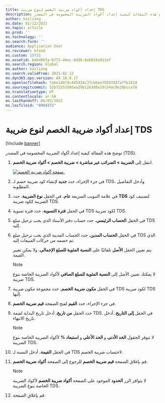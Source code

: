 ```yaml
---
title: إعداد أكواد ضريبة الخصم لنوع ضريبة TDS
description: توضح هذه المقالة كيفية إعداد أكواد الضريبة المخصومة في المصدر (TDS).
author: kailiang
ms.date: 02/12/2021
ms.topic: article
ms.prod: ''
ms.technology: ''
ms.search.form: ''
audience: Application User
ms.reviewer: kfend
ms.custom: 15721
ms.assetid: b4b406fa-b772-44ec-8dd8-8eb818a921ef
ms.search.region: Global
ms.author: kailiang
ms.search.validFrom: 2021-02-12
ms.dyn365.ops.version: AX 10.0.17
ms.openlocfilehash: fabe14b74c445434c37cb6ee79597d37affb162d
ms.sourcegitcommit: 52b7225350daa29b1263d8e29c54ac9e20bcca70
ms.translationtype: HT
ms.contentlocale: ar-SA
ms.lasthandoff: 06/03/2022
ms.locfileid: "8904372"
---
```

# <a name="set-up-withholding-tax-codes-for-the-tds-tax-type"></a>إعداد أكواد ضريبة الخصم لنوع ضريبة TDS

[!include [banner](../includes/banner.md)]

توضح هذه المقالة كيفية إعداد أكواد الضريبة المخصومة في المصدر (TDS).

1. انتقل إلى **الضريبة \> الضرائب غير مباشرة \> ضريبة الخصم \> أكواد ضريبة الخصم**.

    [![صفحة أكواد ضريبة الخصم.](./media/apac-ind-TDS-17.png)](./media/apac-ind-TDS-17.png)

2. في جزء الإجراء، حدد **جديد** لإنشاء كود ضريبة خصم لـ TDS، وأدخل التفاصيل المطلوبة.
3. في علامة التبويب السريعة **عام**، في الحقل **نوع الضريبة**، حدد **TDS** لتصنيف كود الضريبة ككود ضريبة TDS.
4. في الحقل **فترة التسوية**، حدد فترة تسوية TDS لكود ضريبة TDS.
5. في الحقل **الحساب الرئيسي**، حدد حساب دفتر الأستاذ الذي يجب ترحيل مبلغ TDS إليه.
6. في الحقل **الحساب المدين**، حدد الحساب المدينة الذي يجب ترحيل مبلغ TDS الذي تم خصمه من حركات المبيعات إليه.

    يتم تعيين الحقل **الأصل** تلقائيًا على **النسبة المئوية للمبلغ الإجمالي**، ولا يمكن تغيير القيمة.

    > [!NOTE]
    > لا يمكنك تعيين الأصل إلى **النسبة المئوية للمبلغ الصافي** لأكواد الضريبة الخاصة بنوع ضريبة TDS.

7. في الحقل **مكون ضريبة الخصم**، حدد مجموعة مكون ضريبة TDS لكود صريبة TDS إليها.
8. في جزء الإجراء، حدد **القيم** لفتح الصفحة **قيم ضريبة الخصم**.
9. حدد الحقل **من تاريخ**، أدخل تاريخ البداية لقيمة TDS. في الحقل **إلى التاريخ**، أدخل تاريخ الانتهاء.

    > [!NOTE]
    > لا تتوفر الحقول **الحد الأدنى** و **الحد الأعلى** و **استبعاد %** لأكواد الضريبة الخاصة بنوع الضريبة TDS.

10. في الحقل **القيمة**، أدخل النسبة لـ TDS لاحتساب ضريبة الخصم.
11. قم بإغلاق الصفحة **قيم ضريبة الخصم** للرجوع إلى الصفحة **أكواد ضريبة الخصم**.

    > [!NOTE]
    > لا يتوافر الزر **الحدود** الموجود على الصفحة **أكواد ضريبة الخصم** لأكواد الضريبة الخاصة بنوع الضريبة TDS.

12. قم بإغلاق الصفحة.

